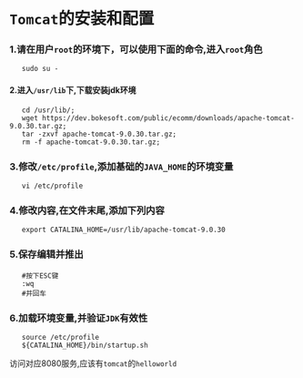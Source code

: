 # `Tomcat`的安装和配置
### 1.请在用户`root`的环境下，可以使用下面的命令,进入`root`角色
```shell
   sudo su -
```
#### 2.进入`/usr/lib`下,下载安装jdk环境
```shell
   cd /usr/lib/;
   wget https://dev.bokesoft.com/public/ecomm/downloads/apache-tomcat-9.0.30.tar.gz;
   tar -zxvf apache-tomcat-9.0.30.tar.gz;
   rm -f apache-tomcat-9.0.30.tar.gz;
```
### 3.修改`/etc/profile`,添加基础的`JAVA_HOME`的环境变量
```shell
   vi /etc/profile
```
### 4.修改内容,在文件末尾,添加下列内容
```shell
   export CATALINA_HOME=/usr/lib/apache-tomcat-9.0.30
```
### 5.保存编辑并推出
```shell
   #按下ESC键
   :wq
   #并回车
```
### 6.加载环境变量,并验证`JDK`有效性
```shell
   source /etc/profile
   ${CATALINA_HOME}/bin/startup.sh
```
访问对应8080服务,应该有`tomcat`的`helloworld`